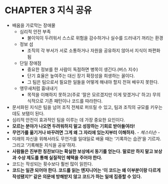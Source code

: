 # CHAPTER 3 지식 공유

- 배움을 가로막는 장애물
    - 심리적 안전 부족
        - 불이익이 두려워서 스스로 위험을 감수하거나 실수를 드러내기 꺼리는 환경
    - 정보 섬
        - 조직의 각 부서가 서로 소통하거나 자원을 공유하지 않아서 지식이 파편화됨
    - 단일 장애점
        - 중요한 정보를 한 사람이 독점하면 병목이 생긴다.(버스 지수)
        - 단기 효율은 높여주는 대신 장기 확장성을 희생하는 꼴이다.
        - 그 팀은 팀으로서 필요한 일들을 어떻게 해내야 할지 전혀 배우지 못한다.
    - 앵무새처럼 흉내내기
        - 목적을 이해하지 못하고(주로 ‘잘은 모르겠지만 이게 맞겠거니’ 하고) 무의식적으로 기존 패턴이나 코드를 따라한다.
- 문서화된 지식은 팀을 넘어 조직 전체로 퍼뜨릴 수 있고, 팀과 조직의 규모를 키우는 데도 보탬이 된다.
- 심리적 안전이 효과적인 팀을 이루는 데 가장 중요한 요인이다.
- **모르는 분야가 나오면 두려워하지 말고 성장하는 기회로 받아들여라!**
- **무언가를 옮기거나 바꾸려면 그게 왜 그 자리에 있는지부터 이해하자.** - *체스터슨* -
- 미래의 자신을 위해서라도 무언가를 일대일로 배울 때는 ‘기록하는 습관’을 기르자. 그리고 ‘기록해둔 지식을 공유’하자.
- **사람들은 진부한 칭찬보다는 확실한 보상에서 동기를 얻는다. 말로만 하지 말고 보상과 수상 제도를 통해 실질적인 혜택을 주어야 한다.**
- 코드는 작성되는 횟수보다 훨씬 많이 읽힌다.
- **코드는 일관 되어야 한다. 코드를 읽는 엔지니어는 ‘이 코드는 왜 이부분이랑 다르게 작성됐지?’ 같은 의문에 방해받지 않고 코드가 하는 일에 집중할 수 있다.**